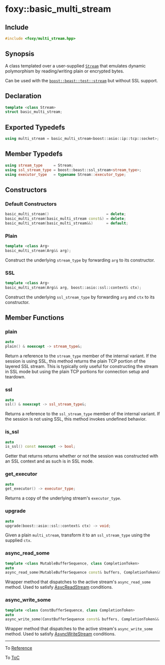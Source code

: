 # foxy::basic_multi_stream

## Include

```c++
#include <foxy/multi_stream.hpp>
```

## Synopsis

A class templated over a user-supplied
[`Stream`](https://www.boost.org/doc/libs/release/libs/beast/doc/html/beast/concepts/streams.html#beast.concepts.streams.AsyncStream)
that emulates dynamic polymorphism by reading/writing plain or encrypted bytes.

Can be used with the
[`boost::beast::test::stream`](https://www.boost.org/doc/libs/release/libs/beast/doc/html/beast/ref/boost__beast__test__stream.html)
but without SSL support.

## Declaration

```c++
template <class Stream>
struct basic_multi_stream;
```

## Exported Typedefs

```c++
using multi_stream = basic_multi_stream<boost::asio::ip::tcp::socket>;
```

## Member Typedefs

```c++
using stream_type     = Stream;
using ssl_stream_type = boost::beast::ssl_stream<stream_type>;
using executor_type   = typename Stream::executor_type;
```

## Constructors

### Default Constructors

```c++
basic_multi_stream()                          = delete;
basic_multi_stream(basic_multi_stream const&) = delete;
basic_multi_stream(basic_multi_stream&&)      = default;
```

### Plain

```c++
template <class Arg>
basic_multi_stream(Arg&& arg);
```

Construct the underlying `stream_type` by forwarding `arg` to its constructor.

### SSL

```c++
template <class Arg>
basic_multi_stream(Arg&& arg, boost::asio::ssl::context& ctx);
```

Construct the underlying `ssl_stream_type` by forwarding `arg` and `ctx` to its constructor.

## Member Functions

### plain

```c++
auto
plain() & noexcept -> stream_type&;
```

Return a reference to the `stream_type` member of the internal variant. If the session is using SSL,
this method returns the plain TCP portion of the layered SSL stream. This is typically only useful
for constructing the stream in SSL mode but using the plain TCP portions for connection setup
and teardown.

### ssl

```c++
auto
ssl() & noexcept -> ssl_stream_type&;
```

Returns a reference to the `ssl_stream_type` member of the internal variant. If the session is not
using SSL, this method invokes undefined behavior.

### is_ssl

```c++
auto
is_ssl() const noexcept -> bool;
```

Getter that returns returns whether or not the session was constructed with an SSL context and as
such is in SSL mode.

### get_executor

```c++
auto
get_executor() -> executor_type;
```

Returns a copy of the underlying stream's `executor_type`.

### upgrade

```c++
auto
upgrade(boost::asio::ssl::context& ctx) -> void;
```

Given a plain `multi_stream`, transform it to an `ssl_stream_type` using the supplied `ctx`.


### async_read_some

```c++
template <class MutableBufferSequence, class CompletionToken>
auto
async_read_some(MutableBufferSequence const& buffers, CompletionToken&& token);
```

Wrapper method that dispatches to the active stream's `async_read_some` method. Used to satisfy
[AsycReadStream](https://www.boost.org/doc/libs/release/doc/html/boost_asio/reference/AsyncReadStream.html)
conditions.

### async_write_some

```c++
template <class ConstBufferSequence, class CompletionToken>
auto
async_write_some(ConstBufferSequence const& buffers, CompletionToken&& token);
```

Wrapper method that dispatches to the active stream's `async_write_some` method. Used to satisfy
[AsyncWriteStream](https://www.boost.org/doc/libs/release/doc/html/boost_asio/reference/AsyncWriteStream.html)
conditions.

---

To [Reference](../reference.md#Reference)

To [ToC](../index.md#Table-of-Contents)
